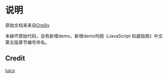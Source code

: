 # 说明

原始文档来来自[Oreilly](http://examples.oreilly.com/9780596101992/js5examples.zip)

未破坏原始代码，会有新增demo，新增demo均按《JavaScript 权威指南》中文第五版章节编号命名。

## Credit

[luics](luics.xu@gmail.com)
